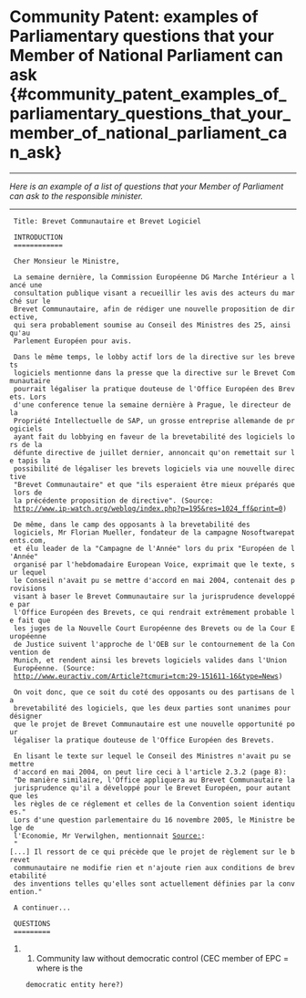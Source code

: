 # Community Patent: examples of Parliamentary questions that your Member of National Parliament can ask {#community_patent_examples_of_parliamentary_questions_that_your_member_of_national_parliament_can_ask}

------------------------------------------------------------------------

*Here is an example of a list of questions that your Member of
Parliament can ask to the responsible minister.*

------------------------------------------------------------------------

` Title: Brevet Communautaire et Brevet Logiciel`

` INTRODUCTION`\
` ============`

` Cher Monsieur le Ministre,`

` La semaine dernière, la Commission Européenne DG Marche Intérieur a lancé une`\
` consultation publique visant a recueillir les avis des acteurs du marché sur le`\
` Brevet Communautaire, afin de rédiger une nouvelle proposition de directive,`\
` qui sera probablement soumise au Conseil des Ministres des 25, ainsi qu'au`\
` Parlement Européen pour avis.`

` Dans le même temps, le lobby actif lors de la directive sur les brevets`\
` logiciels mentionne dans la presse que la directive sur le Brevet Communautaire`\
` pourrait légaliser la pratique douteuse de l'Office Européen des Brevets. Lors`\
` d'une conference tenue la semaine dernière à Prague, le directeur de la`\
` Propriété Intellectuelle de SAP, un grosse entreprise allemande de progiciels`\
` ayant fait du lobbying en faveur de la brevetabilité des logiciels lors de la`\
` défunte directive de juillet dernier, annoncait qu'on remettait sur le tapis la`\
` possibilité de légaliser les brevets logiciels via une nouvelle directive`\
` "Brevet Communautaire" et que "ils esperaient être mieux préparés que lors de`\
` la précédente proposition de directive". (Source:`\
` `[`http://www.ip-watch.org/weblog/index.php?p=195&res=1024_ff&print=0`](http://www.ip-watch.org/weblog/index.php?p=195&res=1024_ff&print=0)`)`

` De même, dans le camp des opposants à la brevetabilité des`\
` logiciels, Mr Florian Mueller, fondateur de la campagne Nosoftwarepatents.com,`\
` et élu leader de la "Campagne de l'Année" lors du prix "Européen de l'Année"`\
` organisé par l'hebdomadaire European Voice, exprimait que le texte, sur lequel`\
` le Conseil n'avait pu se mettre d'accord en mai 2004, contenait des provisions`\
` visant à baser le Brevet Communautaire sur la jurisprudence developpée par`\
` l'Office Européen des Brevets, ce qui rendrait extrêmement probable le fait que`\
` les juges de la Nouvelle Court Européenne des Brevets ou de la Cour Européenne`\
` de Justice suivent l'approche de l'OEB sur le contournement de la Convention de`\
` Munich, et rendent ainsi les brevets logiciels valides dans l'Union`\
` Européenne. (Source:`\
` `[`http://www.euractiv.com/Article?tcmuri=tcm:29-151611-16&type=News`](http://www.euractiv.com/Article?tcmuri=tcm:29-151611-16&type=News)`)`

` On voit donc, que ce soit du coté des opposants ou des partisans de la`\
` brevetabilité des logiciels, que les deux parties sont unanimes pour désigner`\
` que le projet de Brevet Communautaire est une nouvelle opportunité pour`\
` légaliser la pratique douteuse de l'Office Européen des Brevets.`

` En lisant le texte sur lequel le Conseil des Ministres n'avait pu se mettre`\
` d'accord en mai 2004, on peut lire ceci à l'article 2.3.2 (page 8):`\
` "De manière similaire, l'Office appliquera au Brevet Communautaire la`\
` jurisprudence qu'il a développé pour le Brevet Européen, pour autant que les`\
` les règles de ce réglement et celles de la Convention soient identiques."`\
` Lors d'une question parlementaire du 16 novembre 2005, le Ministre belge de`\
` l'Economie, Mr Verwilghen, mentionnait `[`Source:`](http://wiki.ffii.org/GenotVerwilghen051116Fr "wikilink")`:`\
` "[...] Il ressort de ce qui précède que le projet de règlement sur le brevet`\
` communautaire ne modifie rien et n'ajoute rien aux conditions de brevetabilité`\
` des inventions telles qu'elles sont actuellement définies par la convention."`

` A continuer...`

` QUESTIONS`\
` =========`

1.  1.  Community law without democratic control (CEC member of EPC =
        where is the

`    democratic entity here?)  `
